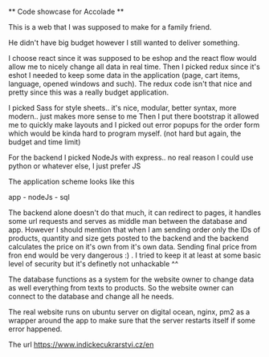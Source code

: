 ** Code showcase for Accolade **

This is a web that I was supposed to make for a family friend.

He didn't have big budget however I still wanted to deliver something.

I choose react since it was supposed to be eshop and the react flow would allow me to nicely change all data in real time.
Then I picked redux since it's eshot I needed to keep some data in the application (page, cart items, language, opened windows and such). The redux code isn't that nice and pretty since this was a really budget application.

I picked Sass for style sheets.. it's nice, modular, better syntax, more modern.. just makes more sense to me
Then I put there bootstrap it allowed me to quickly make layouts and I picked out error popups for the order form which would be kinda hard to program myself. (not hard but again, the budget and time limit)

For the backend I picked NodeJs with express.. no real reason I could use python or whatever else, I just prefer JS

The application scheme looks like this

app - nodeJs - sql

The backend alone doesn't do that much, it can redirect to pages, it handles some url requests and serves as middle man between the database and app. However I should mention that when I am sending order only the IDs of products, quantity and size gets posted to the backend and the backend calculates the price on it's own from it's own data. Sending final price from fron end would be very dangerous :) . I tried to keep it at least at some basic level of security but it's definetly not unhackable ^^

The database functions as a system for the website owner to change data as well everything from texts to products.
So the website owner can connect to the database and change all he needs.

The real website runs on ubuntu server on digital ocean, nginx, pm2 as a wrapper around the app to make sure that the server restarts itself if some error happened.

The url https://www.indickecukrarstvi.cz/en


